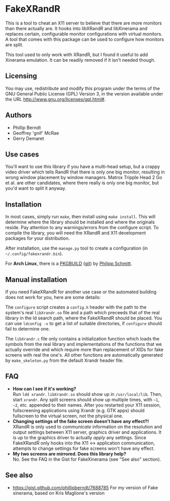 FakeXRandR
==========

This is a tool to cheat an X11 server to believe that there are more monitors
than there actually are. It hooks into libXRandR and libXinerama and replaces
certain, configurable monitor configurations with virtual monitors. A tool that
comes with this package can be used to configure how monitors are split.

This tool used to only work with XRandR, but I found it useful to add Xinerama
emulation. It can be readily removed if it isn't needed though.

Licensing
---------

You may use, redistribute and modify this program under the terms of the GNU
General Public License (GPL) Version 3, in the version available under the URL
http://www.gnu.org/licenses/gpl.html#.

Authors
-------

* Phillip Berndt
* Geoffrey 'gnif' McRae
* Gerry Demaret

Use cases
---------

You'll want to use this library if you have a multi-head setup, but a crappy
video driver which tells RandR that there is only one big monitor, resulting in
wrong window placement by window managers. Matrox Tripple Head 2 Go et al. are
other candidates, where there really is only one big monitor, but you'd want to
split it anyway.

Installation
------------

In most cases, simply run `make`, then install using `make install`. This will determine
where the library should be installed and where the originals reside. Pay
attention to any warnings/errors from the configure script. To compile the
library, you will need the XRandR and X11 development packages for your
distribution.

After installation, use the `manage.py` tool to create a configuration (in
`~/.config/fakexrandr.bin`).

For **Arch Linux**, there is a [PKGBUILD](https://aur.archlinux.org/packages/fakexrandr-git/)
([git](https://github.com/pschmitt/aur-fakexrandr-git)) by
[Philipp Schmitt](https://github.com/pschmitt).

Manual installation
-------------------

If you need FakeXRandR for another use case or the automated building does not
work for you, here are some details:

The `configure` script creates a `config.h` header with the
path to the system's real `libXrandr.so` file and a path which preceeds that of
the real library in the ld search path, where the FakeXRandR should be placed.
You can use `ldconfig -v` to get a list of suitable directories, if `configure`
should fail to determine one.

The `libXrandr.c` file only contains a initialization function which loads the
symbols from the real library and implementations of the functions that we
actually override and which require more than replacement of XIDs for fake
screens with real the one's. All other functions are automatically generated
by `make_skeleton.py` from the default Xrandr header file.

FAQ
---

* **How can I see if it's working?**<br/>
  Run `ldd xrandr`. `libXrandr.so` should show up in `/usr/local/lib`. Then,
  start `xrandr`. Any split screens should show up multiple times, with `~1`,
  `~2`, etc. appended to their names.  After you restarted your X11 session,
  fullscreening applications using Xrandr (e.g. GTK apps) should fullscreen to
  the virtual screen, not the physical one.
* **Changing settings of the fake screen doesn't have any effect?!**<br/>
  XRandR is only used to *communicate* information on the resolution and output
  settings between X11 server, graphics driver and applications. It is up to
  the graphics driver to actually *apply* any settings. Since FakeXRandR
  only hooks into the X11 ↔ application communication, attempts to change
  settings for fake screens won't have any effect.
* **My two screens are mirrored. Does this library help?**<br/>
  No. See the FAQ in the Gist for FakeXinerama (see "See also" section).

See also
--------

 * https://gist.github.com/phillipberndt/7688785
   For my version of Fake xinerama, based on Kris Maglione's version
